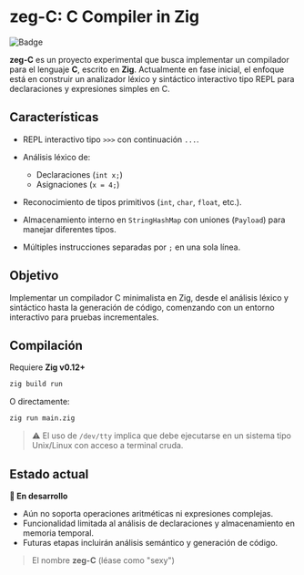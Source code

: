 # zeg-C: C Compiler in Zig
![Badge](https://img.shields.io/badge/Zig-v0.12%2B-orange)

**zeg-C** es un proyecto experimental que busca implementar un compilador para el lenguaje **C**, escrito en **Zig**. Actualmente en fase inicial, el enfoque está en construir un analizador léxico y sintáctico interactivo tipo REPL para declaraciones y expresiones simples en C.

## Características

* REPL interactivo tipo `>>>` con continuación `...`.
* Análisis léxico de:

  * Declaraciones (`int x;`)
  * Asignaciones (`x = 4;`)
* Reconocimiento de tipos primitivos (`int`, `char`, `float`, etc.).
* Almacenamiento interno en `StringHashMap` con uniones (`Payload`) para manejar diferentes tipos.
* Múltiples instrucciones separadas por `;` en una sola línea.

## Objetivo

Implementar un compilador C minimalista en Zig, desde el análisis léxico y sintáctico hasta la generación de código, comenzando con un entorno interactivo para pruebas incrementales.

## Compilación

Requiere **Zig v0.12+**

```bash
zig build run
```

O directamente:

```bash
zig run main.zig
```

> ⚠️ El uso de `/dev/tty` implica que debe ejecutarse en un sistema tipo Unix/Linux con acceso a terminal cruda.

## Estado actual

**🚧 En desarrollo**

* Aún no soporta operaciones aritméticas ni expresiones complejas.
* Funcionalidad limitada al análisis de declaraciones y almacenamiento en memoria temporal.
* Futuras etapas incluirán análisis semántico y generación de código.

> El nombre **zeg-C** (léase como "sexy")
